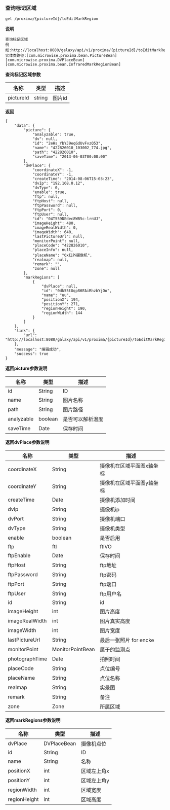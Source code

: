 [$PROFILE$]: extended

### <a name="查询标记区域"></a>查询标记区域

    get /proxima/{pictureId}/toEditMarkRegion

**说明**

    查询标记区域
    例如:http://localhost:8080/galaxy/api/v1/proxima/{pictureId}/toEditMarkRegion
    实体类路径:[com.microwise.proxima.bean.PictureBean][com.microwise.proxima.DVPlaceBean][com.microwise.proxima.bean.InfraredMarkRegionBean]

**查询标记区域参数**

|   名称    |  类型  |   描述  |
|     -     |      - |    -    |
|  pictureId | string | 图片id  |

**返回**

    {
        "data": {
            "picture": {
                "analyzable": true,
                "dv": null,
                "id": "2eHs_YbYJ9eqGdUvFvzQ53",
                "name": "422826010_103002_774.jpg",
                "path": "422826010",
                "saveTime": "2013-06-03T00:00:00"
            },
            "dvPlace": {
                "coordinateX": -1,
                "coordinateY": -1,
                "createTime": "2014-08-06T15:03:23",
                "dvIp": "192.168.0.12",
                "dvType": 0,
                "enable": true,
                "ftp": null,
                "ftpHost": null,
                "ftpPassword": null,
                "ftpPort": 0,
                "ftpUser": null,
                "id": "04T559DEdec8WB5c-lrnUJ",
                "imageHeight": 480,
                "imageRealWidth": 0,
                "imageWidth": 640,
                "lastPictureUrl": null,
                "monitorPoint": null,
                "placeCode": "422826010",
                "placeInfo": null,
                "placeName": "6x红外摄像机",
                "realmap": null,
                "remark": "",
                "zone": null
            },
            "markRegions": [
                {
                    "dvPlace": null,
                    "id": "0dk55tUqp86EAiRhzbYjOo",
                    "name": "uu",
                    "positionX": 194,
                    "positionY": 271,
                    "regionHeight": 190,
                    "regionWidth": 144
                }
            ]
        },
        "link": {
            "url": "http://localhost:8080/galaxy/api/v1/proxima/{pictureId}/toEditMarkRegion"
        },
        "message": "编辑成功",
        "success": true
    }

**返回picture参数说明**

|   名称    |  类型  |   描述  |
|     -     |      - |    -    |
| id | String | ID |
| name | String | 图片名称 |
| path | String | 图片路径 |
| analyzable | boolean | 是否可以解析温度 |
| saveTime | Date | 保存时间 |


**返回dvPlace参数说明**

|   名称    |  类型  |   描述  |
|     -     |      - |    -    |
| coordinateX | String | 摄像机在区域平面图x轴坐标 |
| coordinateY | String | 摄像机在区域平面图y轴坐标 |
| createTime | Date | 摄像机添加时间 |
| dvIp | String | 摄像机ip |
| dvPort | String | 摄像机端口 |
| dvType | String | 摄像机类型 |
| enable | boolean | 是否启用 |
| ftp | ftl | ftlVO |
| ftpEnable | Date | 保存时间 |
| ftpHost | String | ftp地址 |
| ftpPassword | String | ftp密码 |
| ftpPort | String | ftp端口 |
| ftpUser | String | ftp用户名 |
| id | String | id |
| imageHeight | int | 图片高度 |
| imageRealWidth | int | 图片真实高度 |
| imageWidth | int | 图片宽度 |
| lastPictureUrl | String | 最后一张照片 for encke |
| monitorPoint | MonitorPointBean | 属于的监测点 |
| photographTime | Date | 拍照时间 |
| placeCode | String | 点位编号 |
| placeName | String | 点位名称 |
| realmap | String | 实景图 |
| remark | String | 备注 |
| zone | Zone | 所属区域 |

**返回markRegions参数说明**

|   名称    |  类型  |   描述  |
|     -     |      - |    -    |
| dvPlace | DVPlaceBean | 摄像机点位 |
| id | String | ID |
| name | String | 名称 |
| positionX | int | 区域左上角x |
| positionY | int | 区域左上角y |
| regionWidth | int | 区域宽度 |
| regionHeight | int | 区域高度 |
